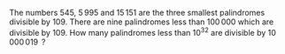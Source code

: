 The numbers $545$, $5\,995$ and $15\,151$ are the three smallest palindromes divisible by $109$. There are nine palindromes less than $100\,000$ which are divisible by $109$.
How many palindromes less than $10^{32}$ are divisible by $10\,000\,019\,$ ?